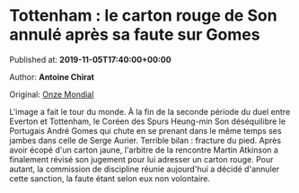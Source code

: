 
# Tottenham : le carton rouge de Son annulé après sa faute sur Gomes

Published at: **2019-11-05T17:40:00+00:00**

Author: **Antoine Chirat**

Original: [Onze Mondial](http://www.onzemondial.com/premier-league/2019-2020/tottenham-le-carton-rouge-de-son-apres-sa-faute-sur-gomes-201727)

L'image a fait le tour du monde. À la fin de la seconde période du duel entre Everton et Tottenham, le Coréen des Spurs Heung-min Son déséquilibre le Portugais André Gomes qui chute en se prenant dans le même temps ses jambes dans celle de Serge Aurier. Terrible bilan : fracture du pied. Après avoir écopé d'un carton jaune, l'arbitre de la rencontre Martin Atkinson a finalement révisé son jugement pour lui adresser un carton rouge. Pour autant, la commission de discipline réunie aujourd'hui a décidé d'annuler cette sanction, la faute étant selon eux non volontaire.
